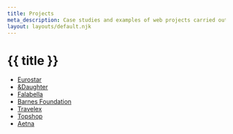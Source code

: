 ```yaml
---
title: Projects
meta_description: Case studies and examples of web projects carried out by Phil Thompson.
layout: layouts/default.njk
---
```


# {{ title }}

<nav aria-labelledby="project list">

- [Eurostar](eurostar/)
- [&Daughter](and-daughter/)
- [Falabella](falabella/)
- [Barnes Foundation](barnes-foundation/)
- [Travelex](travelex/)
- [Topshop](topshop-blog/)
- [Aetna](aetna/)

</nav>
